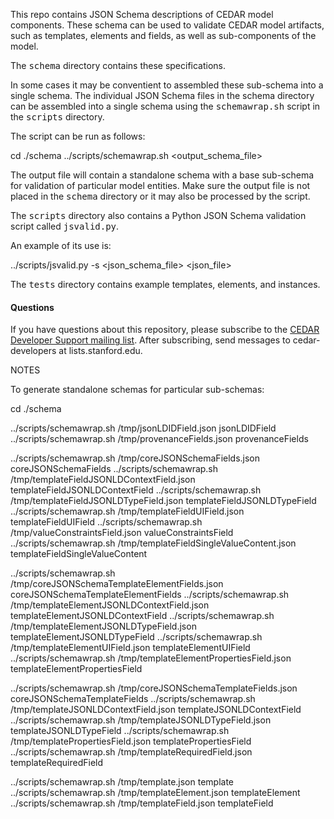 This repo contains JSON Schema descriptions of CEDAR model components. 
These schema can be used to validate CEDAR model artifacts, such as templates, elements
and fields, as well as sub-components of the model.

The <tt>schema</tt> directory contains these specifications.

In some cases it may be conventient to assembled these sub-schema into a single schema.
The individual JSON Schema files in the </tt>schema</tt> directory can be assembled into a
single schema using the <tt>schemawrap.sh</tt> script in the <tt>scripts</tt> directory.

The script can be run as follows:

   cd ./schema
   ../scripts/schemawrap.sh <output_schema_file> <sub-schema-name>

The output file will contain a standalone schema with a base sub-schema for validation of
particular model entities. Make sure the output file is not placed in the <tt>schema</tt>
directory or it may also be processed by the script.

The <tt>scripts</tt> directory also contains a Python JSON Schema validation script called
<tt>jsvalid.py</tt>.

An example of its use is:

  ../scripts/jsvalid.py -s <json_schema_file> <json_file>

The <tt>tests</tt> directory contains example templates, elements, and instances.

#### Questions

If you have questions about this repository, please subscribe to the [CEDAR Developer Support
mailing list](https://mailman.stanford.edu/mailman/listinfo/cedar-developers).
After subscribing, send messages to cedar-developers at lists.stanford.edu.

NOTES

To generate standalone schemas for particular sub-schemas:

cd ./schema

../scripts/schemawrap.sh /tmp/jsonLDIDField.json jsonLDIDField
../scripts/schemawrap.sh /tmp/provenanceFields.json provenanceFields

../scripts/schemawrap.sh /tmp/coreJSONSchemaFields.json coreJSONSchemaFields
../scripts/schemawrap.sh /tmp/templateFieldJSONLDContextField.json templateFieldJSONLDContextField
../scripts/schemawrap.sh /tmp/templateFieldJSONLDTypeField.json templateFieldJSONLDTypeField
../scripts/schemawrap.sh /tmp/templateFieldUIField.json templateFieldUIField
../scripts/schemawrap.sh /tmp/valueConstraintsField.json valueConstraintsField
../scripts/schemawrap.sh /tmp/templateFieldSingleValueContent.json templateFieldSingleValueContent

../scripts/schemawrap.sh /tmp/coreJSONSchemaTemplateElementFields.json coreJSONSchemaTemplateElementFields
../scripts/schemawrap.sh /tmp/templateElementJSONLDContextField.json templateElementJSONLDContextField
../scripts/schemawrap.sh /tmp/templateElementJSONLDTypeField.json templateElementJSONLDTypeField
../scripts/schemawrap.sh /tmp/templateElementUIField.json templateElementUIField
../scripts/schemawrap.sh /tmp/templateElementPropertiesField.json templateElementPropertiesField

../scripts/schemawrap.sh /tmp/coreJSONSchemaTemplateFields.json coreJSONSchemaTemplateFields
../scripts/schemawrap.sh /tmp/templateJSONLDContextField.json templateJSONLDContextField
../scripts/schemawrap.sh /tmp/templateJSONLDTypeField.json templateJSONLDTypeField
../scripts/schemawrap.sh /tmp/templatePropertiesField.json templatePropertiesField
../scripts/schemawrap.sh /tmp/templateRequiredField.json templateRequiredField

../scripts/schemawrap.sh /tmp/template.json template
../scripts/schemawrap.sh /tmp/templateElement.json templateElement
../scripts/schemawrap.sh /tmp/templateField.json templateField

